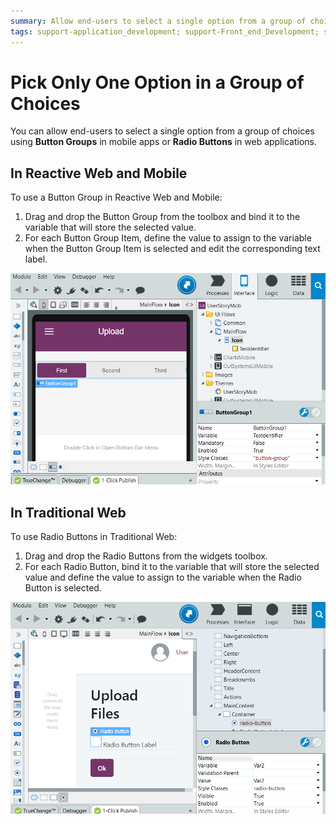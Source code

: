 ```yaml
---
summary: Allow end-users to select a single option from a group of choices using Button Groups in Reactive Web Apps and Mobile Apps or Radio Buttons in Traditional Web Apps.
tags: support-application_development; support-Front_end_Development; support-Mobile_Apps; support-webapps
---
```


# Pick Only One Option in a Group of Choices

You can allow end-users to select a single option from a group of choices using **Button Groups** in mobile apps or **Radio Buttons** in web applications.

## In Reactive Web and Mobile

To use a Button Group in Reactive Web and Mobile:

1. Drag and drop the Button Group from the toolbox and bind it to the variable that will store the selected value. 
1. For each Button Group Item, define the value to assign to the variable when the Button Group Item is selected and edit the corresponding text label. 

![](images/button-group-1.png?width=750)

## In Traditional Web

To use Radio Buttons in Traditional Web:

1. Drag and drop the Radio Buttons from the widgets toolbox. 
1. For each Radio Button, bind it to the variable that will store the selected value and define the value to assign to the variable when the Radio Button is selected. 

![](images/button-group-2.png?width=750)
